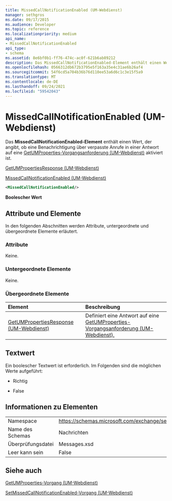 ```yaml
---
title: MissedCallNotificationEnabled (UM-Webdienst)
manager: sethgros
ms.date: 09/17/2015
ms.audience: Developer
ms.topic: reference
ms.localizationpriority: medium
api_name:
- MissedCallNotificationEnabled
api_type:
- schema
ms.assetid: 8e6bf0b1-ff76-474c-ac0f-621b6ab89212
description: Das MissedCallNotificationEnabled-Element enthält einen Wert, der angibt, ob eine Benachrichtigung über verpasste Anrufe in einer Antwort auf eine GetUMProperties-Vorgangsanforderung (UM-Webdienst) aktiviert ist.
ms.openlocfilehash: 0566312db672b3795e5f163a35e4c31ae6b26af4
ms.sourcegitcommit: 54f6cd5a704b36b76d110ee53a6d6c1c3e15f5a9
ms.translationtype: MT
ms.contentlocale: de-DE
ms.lasthandoff: 09/24/2021
ms.locfileid: "59542043"
---
```

# <a name="missedcallnotificationenabled-um-web-service"></a>MissedCallNotificationEnabled (UM-Webdienst)

Das **MissedCallNotificationEnabled-Element** enthält einen Wert, der angibt, ob eine Benachrichtigung über verpasste Anrufe in einer Antwort auf eine [GetUMProperties-Vorgangsanforderung (UM-Webdienst)](getumproperties-operation-um-web-service.md) aktiviert ist. 
  
[GetUMPropertiesResponse (UM-Webdienst)](getumpropertiesresponse-um-web-service.md)
  
[MissedCallNotificationEnabled (UM-Webdienst)](missedcallnotificationenabled-um-web-service.md)
  
```xml
<MissedCallNotificationEnabled/>
```

 **Boolescher Wert**
## <a name="attributes-and-elements"></a>Attribute und Elemente

In den folgenden Abschnitten werden Attribute, untergeordnete und übergeordnete Elemente erläutert.
  
### <a name="attributes"></a>Attribute

Keine.
  
### <a name="child-elements"></a>Untergeordnete Elemente

Keine.
  
### <a name="parent-elements"></a>Übergeordnete Elemente

|**Element**|**Beschreibung**|
|:-----|:-----|
|[GetUMPropertiesResponse (UM-Webdienst)](getumpropertiesresponse-um-web-service.md) <br/> |Definiert eine Antwort auf eine [GetUMProperties-Vorgangsanforderung (UM-Webdienst).](getumproperties-operation-um-web-service.md)  <br/> |
   
## <a name="text-value"></a>Textwert

Ein boolescher Textwert ist erforderlich. Im Folgenden sind die möglichen Werte aufgeführt:
  
- Richtig
    
- False
    
## <a name="element-information"></a>Informationen zu Elementen

|||
|:-----|:-----|
|Namespace  <br/> |https://schemas.microsoft.com/exchange/services/2006/messages  <br/> |
|Name des Schemas  <br/> |Nachrichten  <br/> |
|Überprüfungsdatei  <br/> |Messages.xsd  <br/> |
|Leer kann sein  <br/> |False  <br/> |
   
## <a name="see-also"></a>Siehe auch



[GetUMProperties-Vorgang (UM-Webdienst)](getumproperties-operation-um-web-service.md)
  
[SetMissedCallNotificationEnabled-Vorgang (UM-Webdienst)](setmissedcallnotificationenabled-operation-um-web-service.md)


